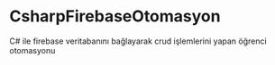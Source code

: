 # CsharpFirebaseOtomasyon
C# ile  firebase veritabanını bağlayarak  crud işlemlerini yapan öğrenci otomasyonu
